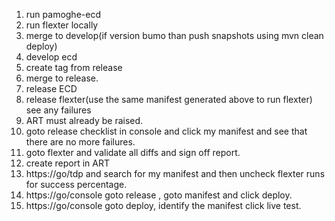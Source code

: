 
1. run pamoghe-ecd
2. run flexter locally
3. merge to develop(if version bumo than push snapshots using mvn clean deploy)
4. develop ecd
5. create tag from release
6. merge to release.
7. release ECD
8. release flexter(use the same manifest generated above to run flexter) see any failures
9. ART must already be raised.
10. goto release checklist in console and click my manifest and see that there are no more failures.
11. goto flexter and validate all diffs and sign off report.
12. create report in ART
13. https://go/tdp and search for my manifest and then uncheck flexter runs for success percentage.
14. https://go/console goto release , goto manifest and click deploy.
15. https://go/console goto deploy, identify the manifest click live test.